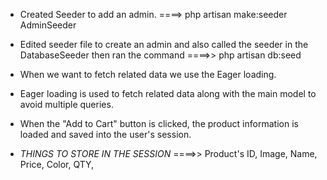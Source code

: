 -   Created Seeder to add an admin. ====> php artisan make:seeder AdminSeeder

-   Edited seeder file to create an admin  and also called the seeder in the DatabaseSeeder then ran the command ====>>  php artisan db:seed

-   When we want to fetch related data we use the Eager loading.

-   Eager loading is used to fetch related data along with the main model to avoid multiple queries.

-   When the "Add to Cart" button is clicked, the product information is loaded and saved into the user's session.

*   _THINGS TO STORE IN THE SESSION_    ====>>   Product's ID, Image, Name, Price, Color, QTY, 

